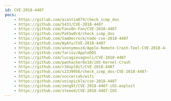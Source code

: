 ```yaml
---
id: CVE-2018-4407
pocs:
    - https://gitlab.com/aiastia079/check_icmp_dos
    - https://github.com/5431/CVE-2018-4407
    - https://github.com/Fans0n-Fan/CVE-2018-4407
    - https://github.com/Pa55w0rd/check_icmp_dos
    - https://github.com/SamDecrock/node-cve-2018-4407
    - https://github.com/WyAtu/CVE-2018-4407
    - https://github.com/anonymouz4/Apple-Remote-Crash-Tool-CVE-2018-4407
    - https://github.com/farisv/AppleDOS
    - https://github.com/lucagiovagnoli/CVE-2018-4407
    - https://github.com/pwnhacker0x18/iOS-Kernel-Crash
    - https://github.com/r3dxpl0it/CVE-2018-4407
    - https://github.com/s2339956/check_icmp_dos-CVE-2018-4407-
    - https://github.com/soccercab/wifi
    - https://github.com/unixpickle/cve-2018-4407
    - https://github.com/zeng9t/CVE-2018-4407-iOS-exploit
    - https://github.com/zteeed/CVE-2018-4407-IOS
---
```


